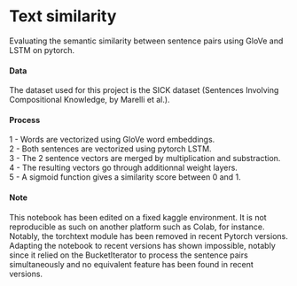 # Text similarity
Evaluating the semantic similarity between sentence pairs using GloVe and LSTM on pytorch.  

#### Data
The dataset used for this project is the SICK dataset (Sentences Involving Compositional Knowledge, by Marelli et al.).  

#### Process
1 - Words are vectorized using GloVe word embeddings.  
2 - Both sentences are vectorized using pytorch LSTM.  
3 - The 2 sentence vectors are merged by multiplication and substraction.  
4 - The resulting vectors go through additionnal weight layers.  
5 - A sigmoid function gives a similarity score between 0 and 1. 

#### Note 
This notebook has been edited on a fixed kaggle environment. It is not reproducible as such on another platform such as Colab, for instance. Notably, the torchtext module has been removed in recent Pytorch versions. Adapting the notebook to recent versions has shown impossible, notably since it relied on the BucketIterator to process the sentence pairs simultaneously and no equivalent feature has been found in recent versions. 
